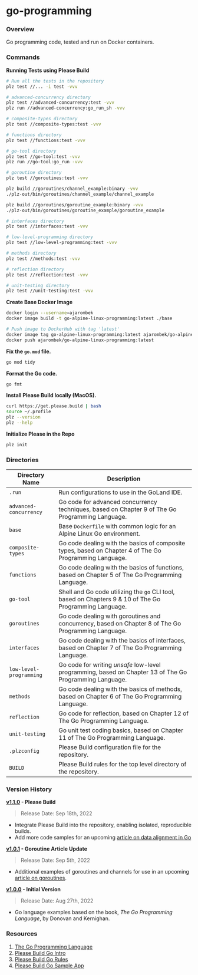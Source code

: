 # go-programming

### Overview

Go programming code, tested and run on Docker containers.

### Commands

**Running Tests using Please Build**

```bash
# Run all the tests in the repository
plz test //... -i test -vvv

# advanced-concurrency directory
plz test //advanced-concurrency:test -vvv
plz run //advanced-concurrency:go_run_sh -vvv

# composite-types directory
plz test //composite-types:test -vvv

# functions directory
plz test //functions:test -vvv

# go-tool directory
plz test //go-tool:test -vvv
plz run //go-tool:go_run -vvv

# goroutine directory
plz test //goroutines:test -vvv

plz build //goroutines/channel_example:binary -vvv
./plz-out/bin/goroutines/channel_example/channel_example

plz build //goroutines/goroutine_example:binary -vvv
./plz-out/bin/goroutines/goroutine_example/goroutine_example

# interfaces directory
plz test //interfaces:test -vvv

# low-level-programming directory
plz test //low-level-programming:test -vvv

# methods directory
plz test //methods:test -vvv

# reflection directory
plz test //reflection:test -vvv

# unit-testing directory
plz test //unit-testing:test -vvv
```

**Create Base Docker Image**

```bash
docker login --username=ajarombek
docker image build -t go-alpine-linux-programming:latest ./base

# Push image to DockerHub with tag 'latest'
docker image tag go-alpine-linux-programming:latest ajarombek/go-alpine-linux-programming:latest
docker push ajarombek/go-alpine-linux-programming:latest
```

**Fix the `go.mod` file.**

```bash
go mod tidy
```

**Format the Go code.**

```bash
go fmt
```

**Install Please Build locally (MacOS).**

```bash
curl https://get.please.build | bash
source ~/.profile
plz --version
plz --help
```

**Initialize Please in the Repo**

```bash
plz init
```

### Directories

| Directory Name          | Description                                                                                             |
|-------------------------|---------------------------------------------------------------------------------------------------------|
| `.run`                  | Run configurations to use in the GoLand IDE.                                                            |
| `advanced-concurrency`  | Go code for advanced concurrency techniques, based on Chapter 9 of The Go Programming Language.         |
| `base`                  | Base `Dockerfile` with common logic for an Alpine Linux Go environment.                                 |
| `composite-types`       | Go code dealing with the basics of composite types, based on Chapter 4 of The Go Programming Language.  |
| `functions`             | Go code dealing with the basics of functions, based on Chapter 5 of The Go Programming Language.        |
| `go-tool`               | Shell and Go code utilizing the `go` CLI tool, based on Chapters 9 & 10 of The Go Programming Language. |
| `goroutines`            | Go code dealing with goroutines and concurrency, based on Chapter 8 of The Go Programming Language.     |
| `interfaces`            | Go code dealing with the basics of interfaces, based on Chapter 7 of The Go Programming Language.       |
| `low-level-programming` | Go code for writing *unsafe* low-level programming, based on Chapter 13 of The Go Programming Language. |
| `methods`               | Go code dealing with the basics of methods, based on Chapter 6 of The Go Programming Language.          |
| `reflection`            | Go code for reflection, based on Chapter 12 of The Go Programming Language.                             |
| `unit-testing`          | Go unit test coding basics, based on Chapter 11 of The Go Programming Language.                         |
| `.plzconfig`            | Please Build configuration file for the repository.                                                     |
| `BUILD`                 | Please Build rules for the top level directory of the repository.                                       |

### Version History

**[v1.1.0](https://github.com/AJarombek/go-programming/tree/v1.1.0) - Please Build**

> Release Date: Sep 18th, 2022

* Integrate Please Build into the repository, enabling isolated, reproducible builds.
* Add more code samples for an upcoming 
[article on data alignment in Go](https://jarombek.com/blog/sep-24-2022-data-alignment)

**[v1.0.1](https://github.com/AJarombek/go-programming/tree/v1.0.1) - Goroutine Article Update**

> Release Date: Sep 5th, 2022

* Additional examples of goroutines and channels for use in an upcoming 
[article on goroutines](https://jarombek.com/blog/sep-10-2022-goroutines).

**[v1.0.0](https://github.com/AJarombek/go-programming/tree/v1.0.0) - Initial Version**

> Release Date: Aug 27th, 2022

* Go language examples based on the book, *The Go Programming Language*, by Donovan and Kernighan.

### Resources

1. [The Go Programming Language](https://www.gopl.io/)
2. [Please Build Go Intro](https://please.build/codelabs/go_intro/#0)
3. [Please Build Go Rules](https://please.build/lexicon.html#go)
4. [Please Build Go Sample App](https://github.com/thought-machine/please-codelabs/tree/main/getting_started_go)
